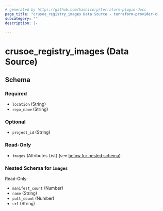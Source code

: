 ```yaml
---
# generated by https://github.com/hashicorp/terraform-plugin-docs
page_title: "crusoe_registry_images Data Source - terraform-provider-crusoe"
subcategory: ""
description: |-
  
---
```


# crusoe_registry_images (Data Source)





<!-- schema generated by tfplugindocs -->
## Schema

### Required

- `location` (String)
- `repo_name` (String)

### Optional

- `project_id` (String)

### Read-Only

- `images` (Attributes List) (see [below for nested schema](#nestedatt--images))

<a id="nestedatt--images"></a>
### Nested Schema for `images`

Read-Only:

- `manifest_count` (Number)
- `name` (String)
- `pull_count` (Number)
- `url` (String)
